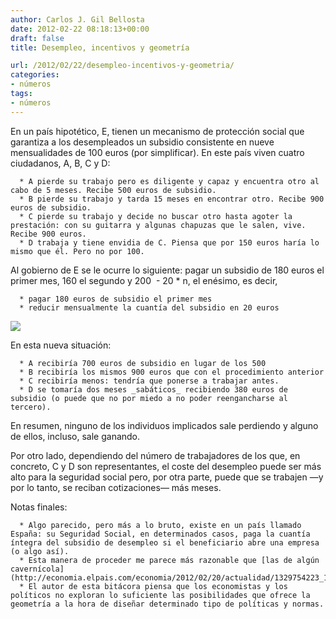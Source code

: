 ```yaml
---
author: Carlos J. Gil Bellosta
date: 2012-02-22 08:18:13+00:00
draft: false
title: Desempleo, incentivos y geometría

url: /2012/02/22/desempleo-incentivos-y-geometria/
categories:
- números
tags:
- números
---
```


En un país hipotético, E, tienen un mecanismo de protección social que garantiza a los desempleados un subsidio consistente en nueve mensualidades de 100 euros (por simplificar). En este país viven cuatro ciudadanos, A, B, C y D:



	  * A pierde su trabajo pero es diligente y capaz y encuentra otro al cabo de 5 meses. Recibe 500 euros de subsidio.
	  * B pierde su trabajo y tarda 15 meses en encontrar otro. Recibe 900 euros de subsidio.
	  * C pierde su trabajo y decide no buscar otro hasta agoter la prestación: con su guitarra y algunas chapuzas que le salen, vive. Recibe 900 euros.
	  * D trabaja y tiene envidia de C. Piensa que por 150 euros haría lo mismo que él. Pero no por 100.

Al gobierno de E se le ocurre lo siguiente: pagar un subsidio de 180 euros el primer mes, 160 el segundo y 200  - 20 * n, el enésimo, es decir,

	  * pagar 180 euros de subsidio el primer mes
	  * reducir mensualmente la cuantía del subsidio en 20 euros



[![](/wp-uploads/2012/02/subsidio_decreciente.png)
](/wp-uploads/2012/02/subsidio_decreciente.png)


En esta nueva situación:



	  * A recibiría 700 euros de subsidio en lugar de los 500
	  * B recibiría los mismos 900 euros que con el procedimiento anterior
	  * C recibiría menos: tendría que ponerse a trabajar antes.
	  * D se tomaría dos meses _sabáticos_ recibiendo 380 euros de subsidio (o puede que no por miedo a no poder reengancharse al tercero).

En resumen, ninguno de los individuos implicados sale perdiendo y alguno de ellos, incluso, sale ganando.

Por otro lado, dependiendo del número de trabajadores de los que, en concreto, C y D son representantes, el coste del desempleo puede ser más alto para la seguridad social pero, por otra parte, puede que se trabajen —y por lo tanto, se reciban cotizaciones— más meses.

Notas finales:

	  * Algo parecido, pero más a lo bruto, existe en un país llamado España: su Seguridad Social, en determinados casos, paga la cuantía íntegra del subsidio de desempleo si el beneficiario abre una empresa (o algo así).
	  * Esta manera de proceder me parece más razonable que [las de algún cavernícola](http://economia.elpais.com/economia/2012/02/20/actualidad/1329754223_145409.html).
	  * El autor de esta bitácora piensa que los economistas y los políticos no exploran lo suficiente las posibilidades que ofrece la geometría a la hora de diseñar determinado tipo de políticas y normas.

